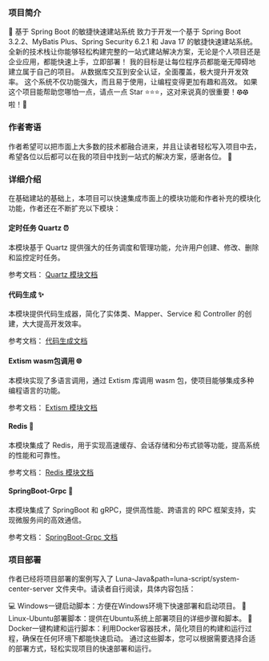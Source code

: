 ### 项目简介

🚀 基于 Spring Boot 的敏捷快速建站系统 致力于开发一个基于 Spring Boot 3.2.2、MyBatis Plus、Spring Security 6.2.1 和 Java 17 的敏捷快速建站系统。 全新的技术栈让你能够轻松构建完整的一站式建站解决方案，无论是个人项目还是企业应用，都能快速上手，立即部署！ 我的目标是让每位程序员都能毫无障碍地建立属于自己的项目。 从数据库交互到安全认证，全面覆盖，极大提升开发效率。 这个系统不仅功能强大，而且易于使用，让编程变得更加有趣和高效。 如果这个项目能帮助您哪怕一点，请点一点 Star ⭐️⭐️⭐️，这对来说真的很重要！⚽︎⚽︎啦！🥺

### 作者寄语

作者希望可以把市面上大多数的技术都融合进来，并且让读者轻松写入项目中去，希望各位以后都可以在我的项目中找到一站式的解决方案，感谢各位。 🙌

### 详细介绍

在基础建站的基础上，本项目可以快速集成市面上的模块功能和作者补充的模块化功能，作者还在不断扩充以下模块：

#### 定时任务 Quartz  ⏰

本模块基于 Quartz 提供强大的任务调度和管理功能，允许用户创建、修改、删除和监控定时任务。

参考文档： [Quartz 模块文档](luna-framework/luna-quartz/ReadMe.md)

#### 代码生成  ✨

本模块提供代码生成器，简化了实体类、Mapper、Service 和 Controller 的创建，大大提高开发效率。

参考文档： [代码生成文档](luna-framework/luna-code-generator/ReadMe.md)

#### Extism wasm包调用  🌐

本模块实现了多语言调用，通过 Extism 库调用 wasm 包，使项目能够集成多种编程语言的功能。

参考文档： [Extism 模块文档](luna-framework/luna-extism/ReadMe.md)

#### Redis  🚀

本模块集成了 Redis，用于实现高速缓存、会话存储和分布式锁等功能，提高系统的性能和可靠性。

参考文档： [Redis 模块文档](luna-framework/luna-redis/ReadMe.md)

#### SpringBoot-Grpc  💬

本模块集成了 SpringBoot 和 gRPC，提供高性能、跨语言的 RPC 框架支持，实现微服务间的高效通信。

参考文档： [SpringBoot-Grpc 文档](luna-framework/luna-grpc/ReadMe.md)

### 项目部署

作者已经将项目部署的案例写入了 Luna-Java&path=luna-script/system-center-server 文件夹中。请读者自行阅读，具体内容包括：

💻 Windows一键启动脚本：方便在Windows环境下快速部署和启动项目。
🐧 Linux-Ubuntu部署脚本：提供在Ubuntu系统上部署项目的详细步骤和脚本。
🐳 Docker一键构建和运行脚本：利用Docker容器技术，简化项目的构建和运行过程，确保在任何环境下都能快速启动。
通过这些脚本，您可以根据需要选择合适的部署方式，轻松实现项目的快速部署和运行。